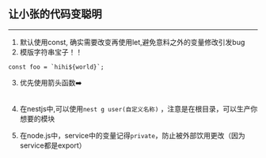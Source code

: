 ## 让小张的代码变聪明
___

 1. 默认使用const, 确实需要改变再使用let,避免意料之外的变量修改引发bug
 2. 模版字符串宝子！！   
   ```
   const foo = `hihi${world}`;
   ```
 3. 优先使用箭头函数➡️
   ```
   
   ```
  4. 在nestjs中,可以使用`nest g user(自定义名称)` ，注意是在根目录，可以生产你想要的模块

  5. 在node.js中，service中的变量记得`private`，防止被外部饮用更改（因为service都是export）
